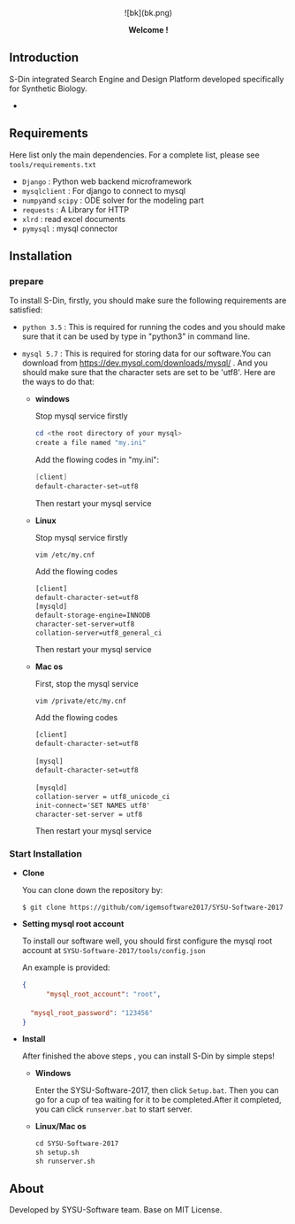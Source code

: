 <p align="center">![bk](bk.png)</p>

<p align="center"><strong>Welcome ! </strong></p>

## Introduction

S-Din integrated Search Engine and Design Platform developed specifically for Synthetic Biology.

* ​

## Requirements

Here list only the main dependencies. For a complete list, please see `tools/requirements.txt`

* `Django` : Python web backend microframework
* `mysqlclient`  : For django to connect to mysql  
* `numpy`and `scipy` : ODE solver for the modeling part
* `requests` : A Library for HTTP
* `xlrd` : read excel documents
* `pymysql` : mysql connector

## Installation

### prepare

To install S-Din, firstly, you should make sure the following requirements are satisfied:

* `python 3.5` : This is required for running  the codes and you should make sure that it can be used by type in "python3" in command line.

* `mysql 5.7` : This is required for storing data for our software.You can download from https://dev.mysql.com/downloads/mysql/ . And you should make sure that the character sets are set to be 'utf8'. Here are the ways to do that:

  * **windows**

    Stop mysql service firstly

    ~~~powershell
    cd <the root directory of your mysql>
    create a file named "my.ini"
    ~~~

    Add the flowing codes in "my.ini":

    ~~~powershell
    [client]
    default-character-set=utf8
    ~~~

    Then restart your mysql service

  * **Linux**

    Stop mysql service firstly

    ~~~shell
    vim /etc/my.cnf
    ~~~

    Add the flowing codes

    ~~~shell
    [client]
    default-character-set=utf8
    [mysqld] 
    default-storage-engine=INNODB  
    character-set-server=utf8  
    collation-server=utf8_general_ci 
    ~~~
    Then restart your mysql service

  * **Mac os**

    First, stop the mysql service

    ~~~shell
    vim /private/etc/my.cnf
    ~~~

    Add the flowing codes

    ~~~shell
    [client]
    default-character-set=utf8

    [mysql]
    default-character-set=utf8

    [mysqld]
    collation-server = utf8_unicode_ci
    init-connect='SET NAMES utf8'
    character-set-server = utf8
    ~~~

    Then restart your mysql service

### Start Installation

* **Clone**

  You can clone down the repository by:

  ~~~shell
  $ git clone https://github/com/igemsoftware2017/SYSU-Software-2017
  ~~~

* **Setting mysql root account**

  To install our software well, you should first configure the mysql root account at `SYSU-Software-2017/tools/config.json`

  An example is provided:

  ~~~json
  {	
    	"mysql_root_account": "root", 

  	"mysql_root_password": "123456"
  }
  ~~~

* **Install**

  After finished the above steps , you can install S-Din by simple steps!

  * **Windows**

    Enter the SYSU-Software-2017, then click `Setup.bat`. Then you can go for a cup of tea waiting for it to be completed.After it completed, you can click `runserver.bat` to start server.

  * **Linux/Mac os**

    ~~~shell
    cd SYSU-Software-2017
    sh setup.sh
    sh runserver.sh
    ~~~

## About

Developed by SYSU-Software team. Base on MIT License.






